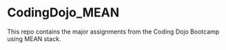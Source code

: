 # CodingDojo_MEAN

This repo contains the major assignments from the Coding Dojo Bootcamp using MEAN stack.
